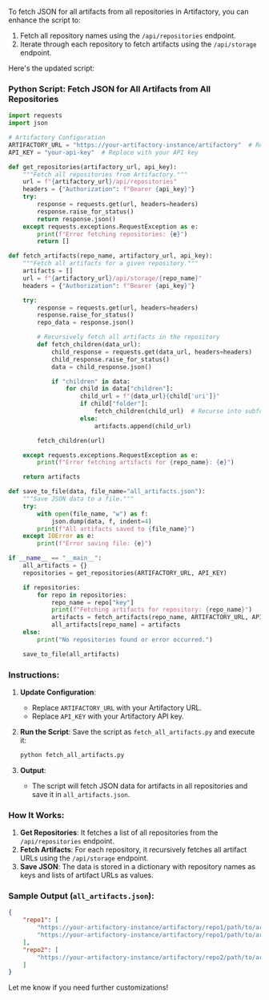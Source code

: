 To fetch JSON for all artifacts from all repositories in Artifactory, you can enhance the script to:

1. Fetch all repository names using the `/api/repositories` endpoint.
2. Iterate through each repository to fetch artifacts using the `/api/storage` endpoint.

Here's the updated script:

### Python Script: Fetch JSON for All Artifacts from All Repositories

```python
import requests
import json

# Artifactory Configuration
ARTIFACTORY_URL = "https://your-artifactory-instance/artifactory"  # Replace with your Artifactory URL
API_KEY = "your-api-key"  # Replace with your API key

def get_repositories(artifactory_url, api_key):
    """Fetch all repositories from Artifactory."""
    url = f"{artifactory_url}/api/repositories"
    headers = {"Authorization": f"Bearer {api_key}"}
    try:
        response = requests.get(url, headers=headers)
        response.raise_for_status()
        return response.json()
    except requests.exceptions.RequestException as e:
        print(f"Error fetching repositories: {e}")
        return []

def fetch_artifacts(repo_name, artifactory_url, api_key):
    """Fetch all artifacts for a given repository."""
    artifacts = []
    url = f"{artifactory_url}/api/storage/{repo_name}"
    headers = {"Authorization": f"Bearer {api_key}"}

    try:
        response = requests.get(url, headers=headers)
        response.raise_for_status()
        repo_data = response.json()

        # Recursively fetch all artifacts in the repository
        def fetch_children(data_url):
            child_response = requests.get(data_url, headers=headers)
            child_response.raise_for_status()
            data = child_response.json()

            if "children" in data:
                for child in data["children"]:
                    child_url = f"{data_url}{child['uri']}"
                    if child["folder"]:
                        fetch_children(child_url)  # Recurse into subfolders
                    else:
                        artifacts.append(child_url)

        fetch_children(url)

    except requests.exceptions.RequestException as e:
        print(f"Error fetching artifacts for {repo_name}: {e}")

    return artifacts

def save_to_file(data, file_name="all_artifacts.json"):
    """Save JSON data to a file."""
    try:
        with open(file_name, "w") as f:
            json.dump(data, f, indent=4)
        print(f"All artifacts saved to {file_name}")
    except IOError as e:
        print(f"Error saving file: {e}")

if __name__ == "__main__":
    all_artifacts = {}
    repositories = get_repositories(ARTIFACTORY_URL, API_KEY)

    if repositories:
        for repo in repositories:
            repo_name = repo["key"]
            print(f"Fetching artifacts for repository: {repo_name}")
            artifacts = fetch_artifacts(repo_name, ARTIFACTORY_URL, API_KEY)
            all_artifacts[repo_name] = artifacts
    else:
        print("No repositories found or error occurred.")

    save_to_file(all_artifacts)
```

### Instructions:
1. **Update Configuration**:
   - Replace `ARTIFACTORY_URL` with your Artifactory URL.
   - Replace `API_KEY` with your Artifactory API key.

2. **Run the Script**:
   Save the script as `fetch_all_artifacts.py` and execute it:
   ```bash
   python fetch_all_artifacts.py
   ```

3. **Output**:
   - The script will fetch JSON data for artifacts in all repositories and save it in `all_artifacts.json`.

### How It Works:
1. **Get Repositories**: It fetches a list of all repositories from the `/api/repositories` endpoint.
2. **Fetch Artifacts**: For each repository, it recursively fetches all artifact URLs using the `/api/storage` endpoint.
3. **Save JSON**: The data is stored in a dictionary with repository names as keys and lists of artifact URLs as values.

### Sample Output (`all_artifacts.json`):
```json
{
    "repo1": [
        "https://your-artifactory-instance/artifactory/repo1/path/to/artifact1",
        "https://your-artifactory-instance/artifactory/repo1/path/to/artifact2"
    ],
    "repo2": [
        "https://your-artifactory-instance/artifactory/repo2/path/to/artifact1"
    ]
}
```

Let me know if you need further customizations!
